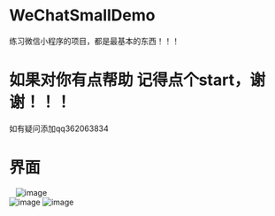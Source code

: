 # WeChatSmallDemo
练习微信小程序的项目，都是最基本的东西！！！

# 如果对你有点帮助 记得点个start，谢谢！！！

如有疑问添加qq362063834

# 界面

    ![image](screenshots/11.png)  
    ![image](screenshots/22.png)
    ![image](screenshots/33.png)

